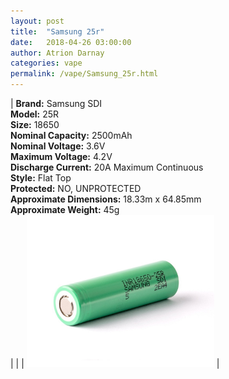 ```yaml
---
layout: post  
title:  "Samsung 25r"  
date:   2018-04-26 03:00:00  
author: Atrion Darnay  
categories: vape
permalink: /vape/Samsung_25r.html  
---
```


| <span style="font-weight:bold">Brand:</span> Samsung SDI<br/><span style="font-weight:bold">Model:</span> 25R<br/><span style="font-weight:bold">Size:</span> 18650<br/><span style="font-weight:bold">Nominal Capacity:</span> 2500mAh<br/><span style="font-weight:bold">Nominal Voltage:</span> 3.6V<br/><span style="font-weight:bold">Maximum Voltage:</span> 4.2V<br/><span style="font-weight:bold">Discharge Current:</span> 20A Maximum Continuous<br/><span style="font-weight:bold">Style:</span> Flat Top<br/><span style="font-weight:bold">Protected:</span> NO, UNPROTECTED<br/><span style="font-weight:bold">Approximate Dimensions:</span> 18.33m x 64.85mm<br/><span style="font-weight:bold">Approximate Weight:</span> 45g<br/> |  |  | <img src="/assets/vape/samsung_25r.jpg" alt="Samsung 25r" style="width: 300px"/> |
